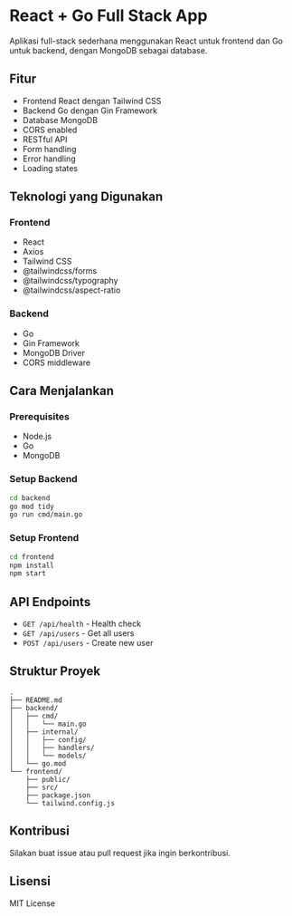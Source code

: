 # React + Go Full Stack App

Aplikasi full-stack sederhana menggunakan React untuk frontend dan Go untuk backend, dengan MongoDB sebagai database.

## Fitur

- Frontend React dengan Tailwind CSS
- Backend Go dengan Gin Framework
- Database MongoDB
- CORS enabled
- RESTful API
- Form handling
- Error handling
- Loading states

## Teknologi yang Digunakan

### Frontend
- React
- Axios
- Tailwind CSS
- @tailwindcss/forms
- @tailwindcss/typography
- @tailwindcss/aspect-ratio

### Backend
- Go
- Gin Framework
- MongoDB Driver
- CORS middleware

## Cara Menjalankan

### Prerequisites
- Node.js
- Go
- MongoDB

### Setup Backend
```bash
cd backend
go mod tidy
go run cmd/main.go
```

### Setup Frontend
```bash
cd frontend
npm install
npm start
```

## API Endpoints

- `GET /api/health` - Health check
- `GET /api/users` - Get all users
- `POST /api/users` - Create new user

## Struktur Proyek

```
.
├── README.md
├── backend/
│   ├── cmd/
│   │   └── main.go
│   ├── internal/
│   │   ├── config/
│   │   ├── handlers/
│   │   └── models/
│   └── go.mod
└── frontend/
    ├── public/
    ├── src/
    ├── package.json
    └── tailwind.config.js
```

## Kontribusi

Silakan buat issue atau pull request jika ingin berkontribusi.

## Lisensi

MIT License 